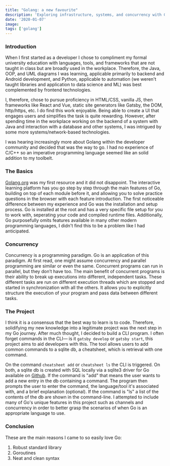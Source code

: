 ```yaml
---
title: "Golang: a new favourite"
description: 'Exploring infrastructure, systems, and concurrency with Golang.'
date: '2020-01-07'
image:
tags: ['golang']
---
```


### Introduction
When I first started as a developer I chose to compliment my formal university education with languages, tools, and frameworks that are not taught in class but are broadly used in the workplace. Therefore, the Java, OOP, and UML diagrams I was learning, applicable primarily to backend and Android development, and Python, applicable to automation (we weren't taught libraries and application to data science and ML) was best complemented by frontend technologies.

I, therefore, chose to pursue proficiency in HTML/CSS, vanilla JS, then frameworks like React and Vue, static site generators like Gatsby, the DOM, http/https, etc. I do find this work enjoyable. Being able to create a UI that engages users and simplifies the task is quite rewarding. However, after spending time in the workplace working on the backend of a system with Java and interaction with a database and other systems, I was intrigued by some more systems/network-based technologies.

I was hearing increasingly more about Golang within the developer community and decided that was the way to go. I had no experience of C/C++ so an imperative programming language seemed like an solid addition to my toolbelt.

### The Basics
[Golang.org](https://golang.ord) was my first resource and it did not disappoint. The interactive learning platform has you go step by step through the main features of Go, building on top of each module before it, and allowing you to solve practice questions in the browser with each feature introduction. The first noticeable difference between my experience and Go was the installation and setup process. Go is installed at the root and has a very specific file setup for you to work with, seperating your code and compiled runtime files. Additionally, Go purposefully omits features available in many other modern programming languages, I didn't find this to be a problem like I had anticipated.

### Concurrency
Concurrency is a programming paradigm. Go is an application of this paradigm. At first read, one might assume concurrency and parallel programming are similar or even the same. Concurrent programs can run in parallel, but they don’t have too. The main benefit of concurrent programs is their ability to break up executions into different, independent tasks. These different tasks are run on different execution threads which are stopped and started in synchronization with all the others. It allows you to explicitly structure the execution of your program and pass data between different tasks.

### The Project
I think it is a consensus that the best way to learn is to code. Therefore, solidifying my new knowledge into a legitimate project was the next step in my Go journey. After much thought, I decided to build a CLI program. I often forget commands in the CLI— is it `gatsby develop` or `gatsby start`, this project aims to aid developers with this. The tool allows users to add common commands to a sqlite db, a cheatsheet, which is retrieval with one command.


On the command `cheatsheet add` or `cheatsheet ls` the CLI is triggered. On both, a sqlite db is created with SQL locally via a sqlite3 driver for Go available on [Github](http://mattn.github.io/go-sqlite3/). If the command is "add" that means the user wants to add a new entry in the db containing a command. The program then prompts the user to enter the command, the language/tool it's associated with, and a brief explanation (optional). If the command is "ls" a list of the contents of the db are shown in the command-line. I attempted to include many of Go's unique features in this project such as channels and concurrency in order to better grasp the scenarios of when Go is an appropriate language to use.

### Conclusion
These are the main reasons I came to so easily love Go:
1) Robust standard library
2) Goroutines
3) Neat and clean syntax